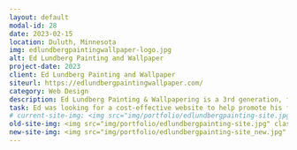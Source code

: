 ```yaml
---
layout: default
modal-id: 28
date: 2023-02-15
location: Duluth, Minnesota
img: edlundbergpaintingwallpaper-logo.jpg
alt: Ed Lundberg Painting and Wallpaper
project-date: 2023
client: Ed Lundberg Painting and Wallpaper
siteurl: https://edlundbergpaintingwallpaper.com/
category: Web Design
description: Ed Lundberg Painting & Wallpapering is a 3rd generation, family-owned, painting and wallpapering business with over 45 years of experience.
task: Ed was looking for a cost-effective website to help promote his family run painting and wallpapering business. Ed now has an online presence to market his business to a broader audience.
# current-site-img: <img src="img/portfolio/edlundbergpainting-site.jpg" class="img-responsive" alt="Ed Lundberg Painting and Wallpaper Website">
old-site-img: <img src="img/portfolio/edlundbergpainting-site.jpg" class="img-responsive" alt="Old Ed Lundberg Painting Website">
new-site-img: <img src="img/portfolio/edlundbergpainting-site_new.jpg" class="img-responsive" alt="New Ed Lundberg Painting Website">
---
```

